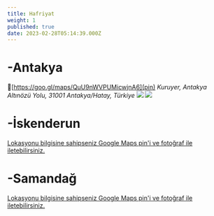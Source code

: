 ```yaml
---
title: Hafriyat
weight: 1
published: true
date: 2023-02-28T05:14:39.000Z
---
```

# -Antakya
📍[https://goo.gl/maps/QuU9nWVPUMicwjnA6](pin)
_Kuruyer, Antakya Altınözü Yolu, 31001 Antakya/Hatay, Türkiye_
![]({{site.baseurl}}/images/features/Hafriyat-Antakya-1.png)
![]({{site.baseurl}}/images/features/Hafriyat-Antakya-2.png)

# -İskenderun
[Lokasyonu bilgisine sahipseniz Google Maps pin'i ve fotoğraf ile iletebilirsiniz.](mailto:hataybenimsahsimeselem@gmail.com)

# -Samandağ
[Lokasyonu bilgisine sahipseniz Google Maps pin'i ve fotoğraf ile iletebilirsiniz.](mailto:hataybenimsahsimeselem@gmail.com)

